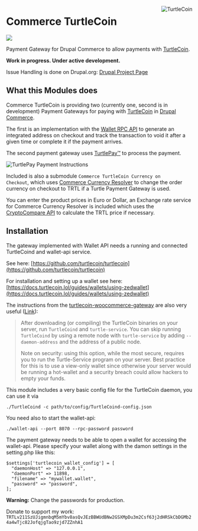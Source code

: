 [<img align="right" alt="TurtleCoin" src="https://raw.githubusercontent.com/turtlecoin/brand/master/logo/web/stacked/turtlecoin_stacked_color%402x.png">](https://turtlecoin.lol)

# Commerce TurtleCoin
[<img src="https://badge.turtlepay.io/">](https://turtlepay.io)

Payment Gateway for Drupal Commerce to allow payments with
[TurtleCoin](https://turtlecoin.lol).

**Work in progress. Under active development.**

Issue Handling is done on Drupal.org:
[Drupal Project Page](https://www.drupal.org/sandbox/daveiano/3029539)

## What this Modules does

Commerce TurtleCoin is providing two (currently one, second is in development)
Payment Gateways for paying with [TurtleCoin](https://turtlecoin.lol) in
[Drupal Commerce](https://www.drupal.org/project/commerce).

The first is an implementation with the
[Wallet RPC API](https://api-docs.turtlecoin.lol/?php#wallet-rpc-api)
to generate an integrated address on checkout and track the transaction
to void it after a given time or complete it if the payment arrives.

The second payment gateway uses [TurtlePay™](https://turtlepay.io/)
to process the payment.

<img align="center" alt="TurtlePay Payment Instructions" src="https://www.drupal.org/files/project-images/turtlepay-themed-payment-instructions.png">

Included is also a submodule <code>Commerce TurtleCoin Currency on Checkout</code>, which uses <a href="https://www.drupal.org/project/commerce_currency_resolver">Commerce Currency Resolver</a> to change the order currency on checkout to TRTL if a Turtle Payment Gateway is used.

You can enter the product prices in Euro or Dollar, an Exchange rate service for Commerce Currency Resolver is included which uses the <a href="https://min-api.cryptocompare.com/">CryptoCompare API</a> to calculate the TRTL price if necessary.

## Installation

The gateway implemented with Wallet API needs a running and connected
TurtleCoind and wallet-api service.

See here:
[https://github.com/turtlecoin/turtlecoin](https://github.com/turtlecoin/turtlecoin)

For installation and setting up a wallet see here:
[https://docs.turtlecoin.lol/guides/wallets/using-zedwallet](https://docs.turtlecoin.lol/guides/wallets/using-zedwallet)

The instructions from the
<a href="https://github.com/turtlecoin/turtlecoin-woocommerce-gateway#set-up-turtlecoin-daemon-and-turtle-service">
turtlecoin-woocommerce-gateway</a> are also very useful
([Link](https://github.com/turtlecoin/turtlecoin-woocommerce-gateway#set-up-turtlecoin-daemon-and-turtle-service)):

<blockquote>After downloading (or compiling) the TurtleCoin binaries on your
server, run <code>TurtleCoind</code> and <code>turtle-service</code>.
You can skip running <code>TurtleCoind</code> by using a remote node
with <code>turtle-service</code> by adding <code>--daemon-address</code>
and the address of a public node.

Note on security: using this option, while the most secure, requires you to run
the Turtle-Service program on your server. Best practice for this is to use a
view-only wallet since otherwise your server would be running a hot-wallet and
a security breach could allow hackers to empty your funds.</blockquote>
</blockquote>

This module includes a very basic config file for the TurtleCoin daemon,
you can use it via

`./TurtleCoind -c path/to/config/TurtleCoind-config.json`

You need also to start the wallet-api:

`./wallet-api --port 8070 --rpc-password password`

The payment gateway needs to be able to open a wallet for accessing the
wallet-api. Please specify your wallet along with the damon settings in the
setting.php like this:

```
$settings['turtlecoin_wallet_config'] = [
  "daemonHost" => "127.0.0.1",
  "daemonPort" => 11898,
  "filename" => "mywallet.wallet",
  "password" => "password",
];
```

**Warning:** Change the passwords for production.

Donate to support my work:
`TRTLv211SzUJigmnbqM5mYbv8asQvJEzBBWUdBNw2GSXMpDu3m2Csf63j2dHRSkCbDGMb24a4wTjc82JofqjgTao9zjd7ZZnhA1`

